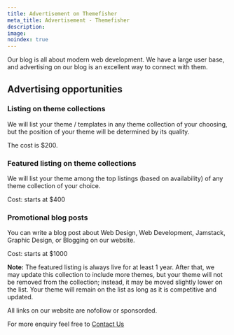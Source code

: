 ```yaml
---
title: Advertisement on Themefisher
meta_title: Advertisement - Themefisher
description:
image:
noindex: true
---
```


Our blog is all about modern web development. We have a large user base, and advertising on our blog is an excellent way to connect with them.

## Advertising opportunities

### Listing on theme collections

We will list your theme / templates in any theme collection of your choosing, but the position of your theme will be determined by its quality.

The cost is $200.

### Featured listing on theme collections

We will list your theme among the top listings (based on availability) of any theme collection of your choice.

Cost: starts at $400

### Promotional blog posts

You can write a blog post about Web Design, Web Development, Jamstack, Graphic Design, or Blogging on our website.

Cost: starts at $1000

**Note:** The featured listing is always live for at least 1 year. After that, we may update this collection to include more themes, but your theme will not be removed from the collection; instead, it may be moved slightly lower on the list. Your theme will remain on the list as long as it is competitive and updated.

All links on our website are nofollow or sponsorded.

For more enquiry feel free to <A href="https://gethugothemes.com/contact">Contact Us</A>
